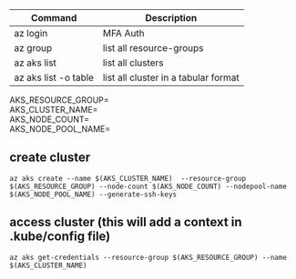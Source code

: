 

| Command | Description |
| ----------- | ----------- |
| az login | MFA Auth |
| az group | list all resource-groups |
| az aks list | list all clusters |
| az aks list -o table | list all cluster in a tabular format |

 
AKS_RESOURCE_GROUP= <br /> 
AKS_CLUSTER_NAME= <br /> 
AKS_NODE_COUNT= <br /> 
AKS_NODE_POOL_NAME= <br /> 

## create cluster <br>
```
az aks create --name $(AKS_CLUSTER_NAME)  --resource-group $(AKS_RESOURCE_GROUP) --node-count $(AKS_NODE_COUNT) --nodepool-name $(AKS_NODE_POOL_NAME) --generate-ssh-keys 
```

## access cluster (this will add a context in .kube/config file) <br>

```
az aks get-credentials --resource-group $(AKS_RESOURCE_GROUP) --name $(AKS_CLUSTER_NAME)
```

